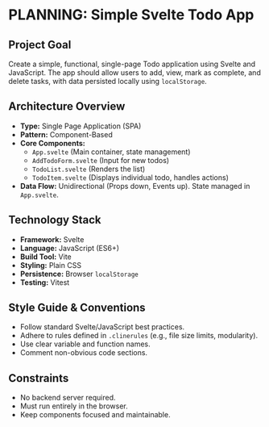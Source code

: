# PLANNING: Simple Svelte Todo App

## Project Goal

Create a simple, functional, single-page Todo application using Svelte and JavaScript. The app should allow users to add, view, mark as complete, and delete tasks, with data persisted locally using `localStorage`.

## Architecture Overview

*   **Type:** Single Page Application (SPA)
*   **Pattern:** Component-Based
*   **Core Components:**
    *   `App.svelte` (Main container, state management)
    *   `AddTodoForm.svelte` (Input for new todos)
    *   `TodoList.svelte` (Renders the list)
    *   `TodoItem.svelte` (Displays individual todo, handles actions)
*   **Data Flow:** Unidirectional (Props down, Events up). State managed in `App.svelte`.

## Technology Stack

*   **Framework:** Svelte
*   **Language:** JavaScript (ES6+)
*   **Build Tool:** Vite
*   **Styling:** Plain CSS
*   **Persistence:** Browser `localStorage`
*   **Testing:** Vitest

## Style Guide & Conventions

*   Follow standard Svelte/JavaScript best practices.
*   Adhere to rules defined in `.clinerules` (e.g., file size limits, modularity).
*   Use clear variable and function names.
*   Comment non-obvious code sections.

## Constraints

*   No backend server required.
*   Must run entirely in the browser.
*   Keep components focused and maintainable.
